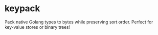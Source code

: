 # keypack
Pack native Golang types to bytes while preserving sort order. Perfect for key-value stores or binary trees!
